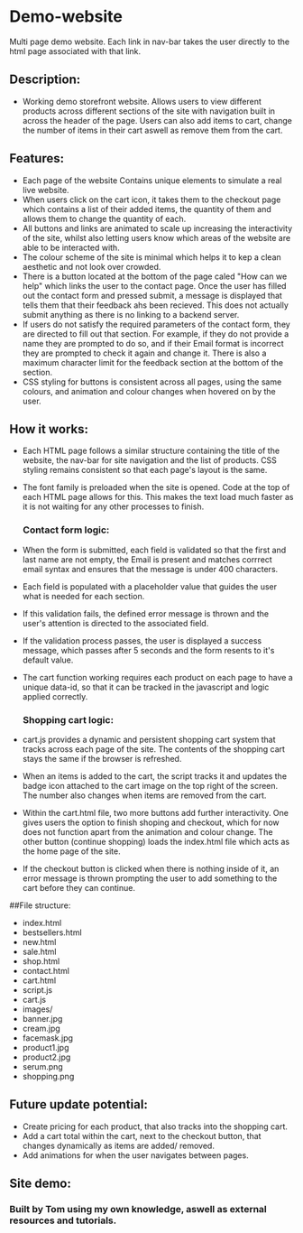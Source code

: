 # Demo-website
Multi page demo website. Each link in nav-bar takes the user directly to the html page associated with that link. 

## Description: 
- Working demo storefront website. Allows users to view different products across different sections of the site with navigation built in across the header of the page. Users can also add items to cart, change the number of items in their cart aswell as remove them from the cart.

## Features:
- Each page of the website Contains unique elements to simulate a real live website.
- When users click on the cart icon, it takes them to the checkout page which contains a list of their added items, the quantity of them and allows them to change the quantity of each.
- All buttons and links are animated to scale up increasing the interactivity of the site, whilst also letting users know which areas of the website are able to be interacted with.
- The colour scheme of the site is minimal which helps it to kep a clean aesthetic and not look over crowded.
- There is a button located at the bottom of the page caled "How can we help" which links the user to the contact page. Once the user has filled out the contact form and pressed submit, a message is displayed that tells them that their feedback ahs been recieved. This does not actually submit anything as there is no linking to a backend server.
- If users do not satisfy the required parameters of the contact form, they are directed to fill out that section. For example, if they do not provide a name they are prompted to do so, and if their Email format is incorrect they are prompted to check it again and change it. There is also a maximum character limit for the feedback section at the bottom of the section.
- CSS styling for buttons is consistent across all pages, using the same colours, and animation and colour changes when hovered on by the user.

## How it works:
- Each HTML page follows a similar structure containing the title of the website, the nav-bar for site navigation and the list of products. CSS styling remains consistent so that each page's layout is the same.
- The font family is preloaded when the site is opened. Code at the top of each HTML page allows for this. This makes the text load much faster as it is not waiting for any other processes to finish. 
   ### Contact form logic:
- When the form is submitted, each field is validated so that the first and last name are not empty, the Email is present and matches corrrect email syntax and ensures that the message is under 400 characters.
- Each field is populated with a placeholder value that guides the user what is needed for each section.
- If this validation fails, the defined error message is thrown and the user's attention is directed to the associated field.
- If the validation process passes, the user is displayed a success message, which passes after 5 seconds and the form resents to it's default value.
- The cart function working requires each product on each page to have a unique data-id, so that it can be tracked in the javascript and logic applied correctly.

  ### Shopping cart logic:
- cart.js provides a dynamic and persistent shopping cart system that tracks across each page of the site. The contents of the shopping cart stays the same if the browser is refreshed.
- When an items is added to the cart, the script tracks it and updates the badge icon attached to the cart image on the top right of the screen. The number also changes when items are removed from the cart.
- Within the cart.html file, two more buttons add further interactivity. One gives users the option to finish shoping and checkout, which for now does not function apart from the animation and colour change. The other button (continue shopping) loads the index.html file which acts as the home page of the site.
- If the checkout button is clicked when there is nothing inside of it, an error message is thrown prompting the user to add something to the cart before they can continue.

##File structure: 
- index.html
- bestsellers.html
- new.html
- sale.html
- shop.html
- contact.html
- cart.html
- script.js
- cart.js
- images/
- banner.jpg
- cream.jpg
- facemask.jpg
- product1.jpg
- product2.jpg
- serum.png
- shopping.png

## Future update potential: 
- Create pricing for each product, that also tracks into the shopping cart.
- Add a cart total within the cart, next to the checkout button, that changes dynamically as items are added/ removed.
- Add animations for when the user navigates between pages.

## Site demo: 

### Built by Tom using my own knowledge, aswell as external resources and tutorials. 
  
